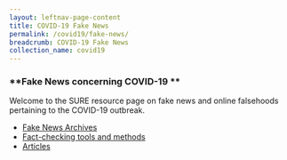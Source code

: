 ```yaml
---
layout: leftnav-page-content
title: COVID-19 Fake News
permalink: /covid19/fake-news/
breadcrumb: COVID-19 Fake News
collection_name: covid19
---
```


### **Fake News concerning COVID-19 **

Welcome to the SURE resource page on fake news and online falsehoods pertaining to the COVID-19 outbreak. 

- [Fake News Archives](/covid19/cases/)
- [Fact-checking tools and methods](/covid19/tools/)
- [Articles](/covid19/articles/)